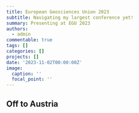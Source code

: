 ```yaml
---
title: European Geosciences Union 2023
subtitle: Navigating my largest conference yet!
summary: Presenting at EGU 2023
authors:
  - admin
commentable: true
tags: []
categories: []
projects: []
date: '2023-11-02T00:00:00Z'
image:
  caption: ''
  focal_point: ''
---
```



## Off to Austria 



